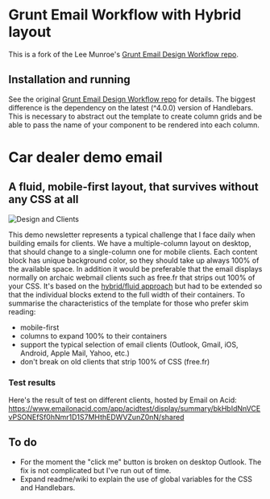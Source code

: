 # Grunt Email Workflow with Hybrid layout

This is a fork of the Lee Munroe's [Grunt Email Design Workflow repo](https://github.com/leemunroe/grunt-email-workflow).

## Installation and running

See the original [Grunt Email Design Workflow repo](https://github.com/leemunroe/grunt-email-workflow) for details.
The biggest difference is the dependency on the latest (^4.0.0) version of Handlebars. This is necessary to abstract out the template to create column grids and be able to pass the name of your component to be rendered into each column.

# Car dealer demo email

## A fluid, mobile-first layout, that survives without any CSS at all

![Design and Clients](http://815b1b87b51011a7a029-623c55fb68acb92f1f433c6448bed244.r60.cf3.rackcdn.com/github/email-workflow/design-clients.jpg)

This demo newsletter represents a typical challenge that I face daily when building emails for clients.
We have a multiple-column layout on desktop, that should change to a single-column one for mobile clients. Each content block has unique background color, so they should take up always 100% of the available space. In addition it would be preferable that the email displays normally on archaic webmail clients such as free.fr that strips out 100% of your CSS.
It's based on the [hybrid/fluid approach](http://webdesign.tutsplus.com/tutorials/creating-a-future-proof-responsive-email-without-media-queries--cms-23919) but had to be extended so that the individual blocks extend to the full width of their containers. 
To summarise the characteristics of the template for those who prefer skim reading:

- mobile-first
- columns to expand 100% to their containers
- support the typical selection of email clients (Outlook, Gmail, iOS, Android, Apple Mail, Yahoo, etc.)
- don't break on old clients that strip 100% of CSS (free.fr)

### Test results

Here's the result of test on different clients, hosted by Email on Acid:
https://www.emailonacid.com/app/acidtest/display/summary/bkHbIdNnVCEvPSONEfSf0hNmr1D1S7MHthEDWVZunZ0nN/shared

## To do

- For the moment the "click me" button is broken on desktop Outlook. The fix is not complicated but I've run out of time.
- Expand readme/wiki to explain the use of global variables for the CSS and Handlebars.